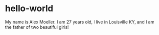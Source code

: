 # hello-world

My name is Alex Moeller. I am 27 years old, I live in Louisville KY, and I am the father of two beautiful girls!
